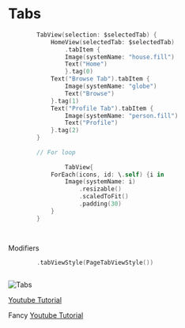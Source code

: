 
# Tabs


```swift
        TabView(selection: $selectedTab) {
            HomeView(selectedTab: $selectedTab)
                .tabItem {
                Image(systemName: "house.fill")
                Text("Home")
                }.tag(0)
            Text("Browse Tab").tabItem {
                Image(systemName: "globe")
                Text("Browse")
            }.tag(1)
            Text("Profile Tab").tabItem {
                Image(systemName: "person.fill")
                Text("Profile")
            }.tag(2)
        }
        
        // For loop
        
                TabView{
            ForEach(icons, id: \.self) {i in
                Image(systemName: i)
                    .resizable()
                    .scaledToFit()
                    .padding(30)
            }
        }
        
        


```



Modifiers
```swift
        .tabViewStyle(PageTabViewStyle())



```

![Tabs](https://github.com/nick-pompea/Recipes-V5/assets/123673749/8cf28d51-3229-4162-9768-b53e9373d36b)


[Youtube Tutorial](https://www.youtube.com/watch?v=5E_D9D8Z5nQ&t=0s)

Fancy 
[Youtube Tutorial](https://www.youtube.com/watch?v=5E_D9D8Z5nQ&t=0s)
